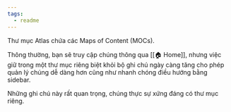 ```yaml
---
tags:
  - readme
---
```


Thư mục Atlas chứa các Maps of Content (MOCs).

Thông thường, bạn sẽ truy cập chúng thông qua [[🏠 Home]], nhưng việc giữ trong một thư mục riêng biệt khỏi bộ ghi chú ngày càng tăng cho phép quản lý chúng dễ dàng hơn cũng như nhanh chóng điều hướng bằng sidebar.

Những ghi chú này rất quan trọng, chúng thực sự xứng đáng có thư mục riêng.